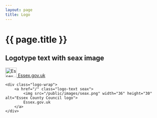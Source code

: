 ```yaml
---
layout: page
title: Logo
---
```


# {{ page.title }}

## Logotype text with seax image

<div class="logo-wrap">
	<a href="/" class="logo-text seax">
		<img src="/public/images/seax.png" width="36" height="30" alt="Essex County Council logo">
		Essex.gov.uk
	</a>
</div>

	<div class="logo-wrap">
		<a href="/" class="logo-text seax">
			<img src="/public/images/seax.png" width="36" height="30" alt="Essex County Council logo">
			Essex.gov.uk
		</a>
	</div>